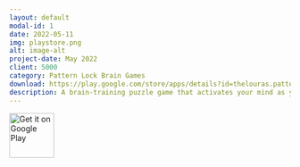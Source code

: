 ```yaml
---
layout: default
modal-id: 1
date: 2022-05-11
img: playstore.png
alt: image-alt
project-date: May 2022
client: 5000
category: Pattern Lock Brain Games
download: https://play.google.com/store/apps/details?id=thelouras.pattern.game"
description: A brain-training puzzle game that activates your mind as you play. When you've got a spare moment, on your daily commute, or before going to bed, why not experience what it feels like to activate you mind?
---
```


<a href="https://play.google.com/store/apps/details?id=thelouras.pattern.game">
    <img src="https://raw.githubusercontent.com/lucasnlm/antimine-android/master/.github/google_play.png" alt="Get it on Google Play" height="80"/>
</a>
